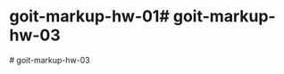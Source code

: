 # goit-markup-hw-01#   g o i t - m a r k u p - h w - 0 3  
 #   g o i t - m a r k u p - h w - 0 3  
 
